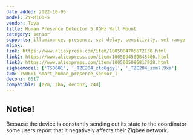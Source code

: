 ```yaml
---
date_added: 2022-10-05
model: ZY-M100-S
vendor: Tuya
title: Human Presence Detector 5.8GHz Wall Mount
category: sensor
supports: illuminance, presence, set delay, sensitivity, set range
mlink: 
link: https://www.aliexpress.com/item/1005004705672138.html
link2: https://www.aliexpress.com/item/1005004509845480.html
link3: https://www.aliexpress.com/item/1005005086817928.html
zigbeemodel: ['TS0601', '_TZE204_ztc6ggyl', '_TZE204_sxm7l9xa']
z2m: TS0601_smart_human_presence_sensor_1
deconz: 6517
compatible: [z2m, zha, deconz, z4d]
---
```


## Notice!

Because the device is constantly sending out its state to the coordinator some users report that it negatively affects their Zigbee network.